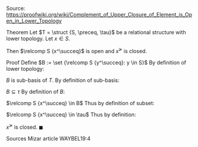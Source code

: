 # 

Source: https://proofwiki.org/wiki/Complement_of_Upper_Closure_of_Element_is_Open_in_Lower_Topology

Theorem
Let $T = \struct {S, \preceq, \tau}$ be a relational structure with lower topology.
Let $x \in S$.

Then $\relcomp S {x^\succeq}$ is open and $x^\succeq$ is closed.


Proof
Define $B := \set {\relcomp S {y^\succeq}: y \in S}$
By definition of lower topology:

$B$ is sub-basis of $T$.
By definition of sub-basis:

$B \subseteq \tau$
By definition of $B$:

$\relcomp S {x^\succeq} \in B$
Thus by definition of subset:

$\relcomp S {x^\succeq} \in \tau$
Thus by definition:

$x^\succeq$ is closed.
$\blacksquare$


Sources
Mizar article WAYBEL19:4




